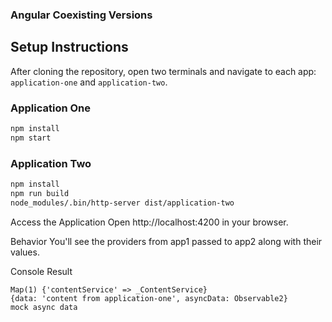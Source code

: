 ### Angular Coexisting Versions

## Setup Instructions

After cloning the repository, open two terminals and navigate to each app: `application-one` and `application-two`.

### Application One

```bash
npm install
npm start
```

### Application Two

```bash
npm install
npm run build
node_modules/.bin/http-server dist/application-two
```

Access the Application
Open http://localhost:4200 in your browser.

Behavior
You'll see the providers from app1 passed to app2 along with their values.

Console Result

```
Map(1) {'contentService' => _ContentService}
{data: 'content from application-one', asyncData: Observable2}
mock async data
```
